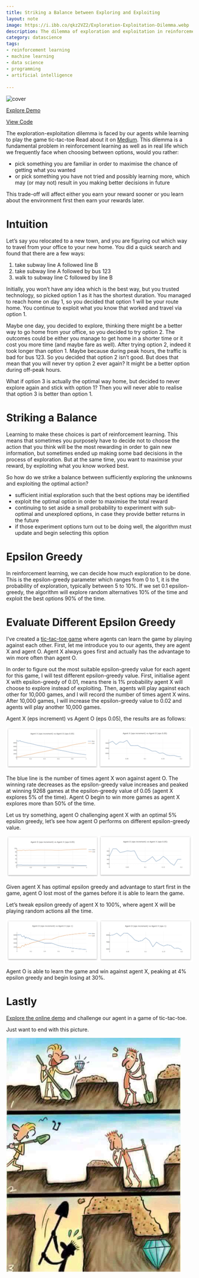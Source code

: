 ```yaml
---
title: Striking a Balance between Exploring and Exploiting
layout: note
image: https://i.ibb.co/qkz2VZ2/Exploration-Exploitation-Dilemma.webp
description: The dilemma of exploration and exploitation in reinforcement learning
category: datascience
tags:
- reinforcement learning
- machine learning
- data science
- programming
- artificial intelligence

---
```


![cover](https://i.ibb.co/qkz2VZ2/Exploration-Exploitation-Dilemma.webp)

[Explore Demo](https://jinglescode.github.io/demos/rl-value-function-tic-tac-toe)

[View Code](https://github.com/jinglescode/demos/tree/master/src/app/components/rl-value-function-tic-tac-toe)

The exploration-exploitation dilemma is faced by our agents while learning to play the game tic-tac-toe Read about it on [Medium](https://towardsdatascience.com/reinforcement-learning-value-function-57b04e911152). This dilemma is a fundamental problem in reinforcement learning as well as in real life which we frequently face when choosing between options, would you rather:
- pick something you are familiar in order to maximise the chance of getting what you wanted
- or pick something you have not tried and possibly learning more, which may (or may not) result in you making better decisions in future

This trade-off will affect either you earn your reward sooner or you learn about the environment first then earn your rewards later.

# Intuition

Let’s say you relocated to a new town, and you are figuring out which way to travel from your office to your new home. You did a quick search and found that there are a few ways:
1. take subway line A followed line B
2. take subway line A followed by bus 123
3. walk to subway line C followed by line B

Initially, you won’t have any idea which is the best way, but you trusted technology, so picked option 1 as it has the shortest duration. You managed to reach home on day 1, so you decided that option 1 will be your route home. You continue to exploit what you know that worked and travel via option 1.

Maybe one day, you decided to explore, thinking there might be a better way to go home from your office, so you decided to try option 2. The outcomes could be either you manage to get home in a shorter time or it cost you more time (and maybe fare as well). After trying option 2, indeed it took longer than option 1. Maybe because during peak hours, the traffic is bad for bus 123. So you decided that option 2 isn’t good. But does that mean that you will never try option 2 ever again? It might be a better option during off-peak hours.

What if option 3 is actually the optimal way home, but decided to never explore again and stick with option 1? Then you will never able to realise that option 3 is better than option 1.

# Striking a Balance

Learning to make these choices is part of reinforcement learning. This means that sometimes you purposely have to decide not to choose the action that you think will be the most rewarding in order to gain new information, but sometimes ended up making some bad decisions in the process of exploration. But at the same time, you want to maximise your reward, by exploiting what you know worked best.

So how do we strike a balance between sufficiently exploring the unknowns and exploiting the optimal action?
- sufficient initial exploration such that the best options may be identified
- exploit the optimal option in order to maximise the total reward
- continuing to set aside a small probability to experiment with sub-optimal and unexplored options, in case they provide better returns in the future
- if those experiment options turn out to be doing well, the algorithm must update and begin selecting this option

# Epsilon Greedy

In reinforcement learning, we can decide how much exploration to be done. This is the epsilon-greedy parameter which ranges from 0 to 1, it is the probability of exploration, typically between 5 to 10%. If we set 0.1 epsilon-greedy, the algorithm will explore random alternatives 10% of the time and exploit the best options 90% of the time.

# Evaluate Different Epsilon Greedy

I’ve created a [tic-tac-toe game](https://jinglescode.github.io/demos/rl-value-function-tic-tac-toe) where agents can learn the game by playing against each other. First, let me introduce you to our agents, they are agent X and agent O. Agent X always goes first and actually has the advantage to win more often than agent O.

In order to figure out the most suitable epsilon-greedy value for each agent for this game, I will test different epsilon-greedy value. First, initialise agent X with epsilon-greedy of 0.01, means there is 1% probability agent X will choose to explore instead of exploiting. Then, agents will play against each other for 10,000 games, and I will record the number of times agent X wins. After 10,000 games, I will increase the epsilon-greedy value to 0.02 and agents will play another 10,000 games.

Agent X (eps increment) vs Agent O (eps 0.05), the results are as follows:

![Number of games (out of 10,000) won by agent X on different epsilon-greedy value](/assets/img/posts/explore-exploit-01.webp)

The blue line is the number of times agent X won against agent O. The winning rate decreases as the epsilon-greedy value increases and peaked at winning 9268 games at the epsilon-greedy value of 0.05 (agent X explores 5% of the time). Agent O begin to win more games as agent X explores more than 50% of the time.

Let us try something, agent O challenging agent X with an optimal 5% epsilon greedy, let’s see how agent O performs on different epsilon-greedy value.

![Number of games won by agent O on different epsilon-greedy value](/assets/img/posts/explore-exploit-02.webp)

Given agent X has optimal epsilon greedy and advantage to start first in the game, agent O lost most of the games before it is able to learn the game.

Let’s tweak epsilon greedy of agent X to 100%, where agent X will be playing random actions all the time.

![Number of games won by agent O on different epsilon-greedy value, where agent X play randomly](/assets/img/posts/explore-exploit-03.webp)

Agent O is able to learn the game and win against agent X, peaking at 4% epsilon greedy and begin losing at 30%.

# Lastly

[Explore the online demo](https://jinglescode.github.io/demos/rl-value-function-tic-tac-toe) and challenge our agent in a game of tic-tac-toe.

Just want to end with this picture.

![explore exploit](/assets/img/posts/explore-exploit-04.jpeg)
